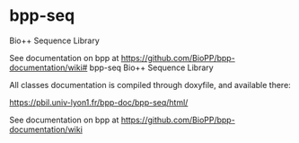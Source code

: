 <!--
SPDX-FileCopyrightText: The Bio++ Development Group

SPDX-License-Identifier: CECILL-2.1
-->

# bpp-seq
Bio++ Sequence Library


See documentation on bpp at https://github.com/BioPP/bpp-documentation/wiki# bpp-seq
Bio++ Sequence Library

All classes documentation is compiled through doxyfile, and available there:

https://pbil.univ-lyon1.fr/bpp-doc/bpp-seq/html/

See documentation on bpp at https://github.com/BioPP/bpp-documentation/wiki
